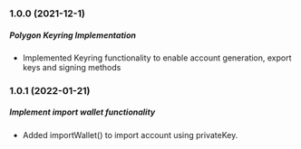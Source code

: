 ### 1.0.0 (2021-12-1)

##### Polygon Keyring Implementation

- Implemented Keyring functionality to enable account generation, export keys and signing methods

### 1.0.1 (2022-01-21)

##### Implement import wallet functionality

- Added importWallet() to import account using privateKey.
